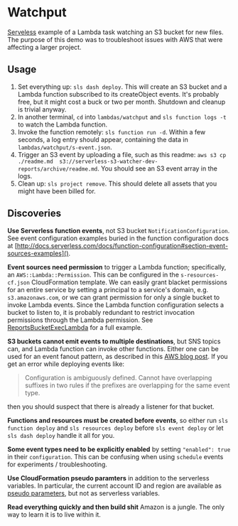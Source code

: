 # Watchput

[Serveless](http://docs.serverless.com) example of a Lambda task watching an S3 bucket for new files. The purpose of this demo was to troubleshoot issues with AWS that were affecting a larger project.

## Usage

1. Set everything up: `sls dash deploy`. This will create an S3 bucket and a Lambda function subscribed to its createObject events. It's probably free, but it might cost a buck or two per month. Shutdown and cleanup is trivial anyway.
1. In another terminal, `cd` into `lambdas/watchput` and `sls function logs -t` to watch the Lambda function.
1. Invoke the function remotely: `sls function run -d`. Within a few seconds, a log entry should appear, containing the data in `lambdas/watchput/s-event.json`.
1. Trigger an S3 event by uploading a file, such as this readme: `aws s3 cp ./readme.md  s3://serverless-s3-watcher-dev-reports/archive/readme.md`. You should see an S3 event array in the logs.
1. Clean up: `sls project remove`. This should delete all assets that you might have been billed for.

## Discoveries

**Use Serverless function events**, not S3 bucket `NotificationConfiguration`. See event configuration examples buried in the function configuration docs at [http://docs.serverless.com/docs/function-configuration#section-event-sources-examples]().

**Event sources need permission** to trigger a Lambda function; specifically, an `AWS::Lambda::Permission`. This can be configured in the `s-resources-cf.json` CloudFormation template. We can easily grant blacket permissions for an entire service by setting a principal to a service's domain, e.g. `s3.amazonaws.com`, or we can grant permission for only a single bucket to invoke Lambda events. Since the Lambda function configuration selects a bucket to listen to, it is probably redundant to restrict invocation permissions through the Lambda permission. See [ReportsBucketExecLambda](/s-resources-cf.json) for a full example.

**S3 buckets cannot emit events to multiple destinations**, but SNS topics can, and Lambda function can invoke other functions. Either one can be used for an event fanout pattern, as described in this [AWS blog post](https://aws.amazon.com/blogs/compute/fanout-s3-event-notifications-to-multiple-endpoints/). If you get an error while deploying events like:

> Configuration is ambiguously defined. Cannot have overlapping suffixes in two rules if the prefixes are overlapping for the same event type.

then you should suspect that there is already a listener for that bucket.

**Functions and resources must be created before events**, so either run `sls function deploy` and `sls resources deploy` before `sls event deploy` or let `sls dash deploy` handle it all for you.

**Some event types need to be explicitly enabled** by setting `"enabled": true` in their `configuration`. This can be confusing when using `schedule` events for experiments / troubleshooting.

**Use CloudFormation pseudo paramters** in addition to the serverless variables. In particular, the current account ID and region are available as [pseudo parameters](http://docs.aws.amazon.com/AWSCloudFormation/latest/UserGuide/pseudo-parameter-reference.html), but not as serverless variables.

**Read everything quickly and then build shit** Amazon is a jungle. The only way to learn it is to live within it.
